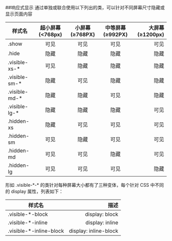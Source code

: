##响应式显示
通过单独或联合使用以下列出的类，可以针对不同屏幕尺寸隐藏或显示页面内容

|  样式名        |超小屏幕   (<768px)         |小屏幕(≥768PX)  |中等屏幕(≥992PX)|大屏幕(≥1200px)|
| ------------- |:-------------:| :-----:| :-----:| -----:|
| .show      | 可见 |可见 | 可见 |可见 |
| .hide      | 隐藏 |隐藏 |隐藏 |隐藏 |
| .visible-xs-* | 可见    | 隐藏 |隐藏 |隐藏 |
| .visible-sm-* | 隐藏 |可见 |  隐藏 |隐藏 |
| .visible-md-*  | 隐藏 |隐藏 |可见|隐藏 |
| .visible-lg-* |   隐藏 |隐藏 |隐藏 |可见  |
| .hidden-xs      | 隐藏 |可见 | 可见 |可见 |
| .hidden-sm      | 可见 |隐藏 | 可见 |可见 |
|.hidden-md      | 可见 |可见 | 隐藏 |可见 |
| .hidden-lg    | 可见 |可见 | 可见 |隐藏 |

形如 .visible-\*-\* 的类针对每种屏幕大小都有了三种变体，每个针对 CSS 中不同的 display 属性，列表如下：


|样式名|描述|
| ------ | ---:|
|.visible-*-block|display: block|
|.visible-*-inline|display: inline|
|.visible-*-inline-block|display: inline-block|
